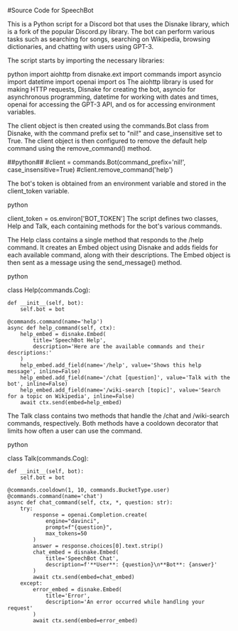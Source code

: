 #Source Code for SpeechBot

This is a Python script for a Discord bot that uses the Disnake library, which is a fork of the popular Discord.py library. The bot can perform various tasks such as searching for songs, searching on Wikipedia, browsing dictionaries, and chatting with users using GPT-3.

The script starts by importing the necessary libraries:

python
import aiohttp
from disnake.ext import commands
import asyncio
import datetime
import openai
import os
The aiohttp library is used for making HTTP requests, Disnake for creating the bot, asyncio for asynchronous programming, datetime for working with dates and times, openai for accessing the GPT-3 API, and os for accessing environment variables.

The client object is then created using the commands.Bot class from Disnake, with the command prefix set to "nil!" and case_insensitive set to True. The client object is then configured to remove the default help command using the remove_command() method.

##python##
#client = commands.Bot(command_prefix='nil!', case_insensitive=True)
#client.remove_command('help')

The bot's token is obtained from an environment variable and stored in the client_token variable.

python

client_token = os.environ['BOT_TOKEN']
The script defines two classes, Help and Talk, each containing methods for the bot's various commands.

The Help class contains a single method that responds to the /help command. It creates an Embed object using Disnake and adds fields for each available command, along with their descriptions. The Embed object is then sent as a message using the send_message() method.

python

class Help(commands.Cog):

    def __init__(self, bot):
        self.bot = bot
    
    @commands.command(name='help')
    async def help_command(self, ctx):
        help_embed = disnake.Embed(
            title='SpeechBot Help',
            description='Here are the available commands and their descriptions:'
        )
        help_embed.add_field(name='/help', value='Shows this help message', inline=False)
        help_embed.add_field(name='/chat [question]', value='Talk with the bot', inline=False)
        help_embed.add_field(name='/wiki-search [topic]', value='Search for a topic on Wikipedia', inline=False)
        await ctx.send(embed=help_embed)
The Talk class contains two methods that handle the /chat and /wiki-search commands, respectively. Both methods have a cooldown decorator that limits how often a user can use the command.

python

class Talk(commands.Cog):

    def __init__(self, bot):
        self.bot = bot

    @commands.cooldown(1, 10, commands.BucketType.user)
    @commands.command(name='chat')
    async def chat_command(self, ctx, *, question: str):
        try:
            response = openai.Completion.create(
                engine="davinci",
                prompt=f"{question}",
                max_tokens=50
            )
            answer = response.choices[0].text.strip()
            chat_embed = disnake.Embed(
                title='SpeechBot Chat',
                description=f'**User**: {question}\n**Bot**: {answer}'
            )
            await ctx.send(embed=chat_embed)
        except:
            error_embed = disnake.Embed(
                title='Error',
                description='An error occurred while handling your request'
            )
            await ctx.send(embed=error_embed)
